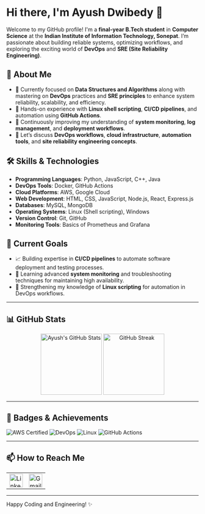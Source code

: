 # Hi there, I'm Ayush Dwibedy 👋

Welcome to my GitHub profile! I'm a **final-year B.Tech student** in **Computer Science** at the **Indian Institute of Information Technology, Sonepat**. I’m passionate about building reliable systems, optimizing workflows, and exploring the exciting world of **DevOps** and **SRE (Site Reliability Engineering)**.

## 🚀 About Me
- 🔭 Currently focused on **Data Structures and Algorithms** along with mastering on **DevOps** practices and **SRE principles** to enhance system reliability, scalability, and efficiency.
- 🌱 Hands-on experience with **Linux shell scripting**, **CI/CD pipelines**, and automation using **GitHub Actions**.
- 🧠 Continuously improving my understanding of **system monitoring**, **log management**, and **deployment workflows**.
- 💬 Let’s discuss **DevOps workflows**, **cloud infrastructure**, **automation tools**, and **site reliability engineering concepts**.

## 🛠️ Skills & Technologies
- **Programming Languages**: Python, JavaScript, C++, Java
- **DevOps Tools**: Docker, GitHub Actions
- **Cloud Platforms**: AWS, Google Cloud
- **Web Development**: HTML, CSS, JavaScript, Node.js, React, Express.js
- **Databases**: MySQL, MongoDB
- **Operating Systems**: Linux (Shell scripting), Windows
- **Version Control**: Git, GitHub
- **Monitoring Tools**: Basics of Prometheus and Grafana

## 🎯 Current Goals
- 📈 Building expertise in **CI/CD pipelines** to automate software deployment and testing processes.
- 🔄 Learning advanced **system monitoring** and troubleshooting techniques for maintaining high availability.
- 🧩 Strengthening my knowledge of **Linux scripting** for automation in DevOps workflows.

---
## 📊 GitHub Stats

<p align="center">
  <img src="https://github-readme-stats.vercel.app/api?username=ayush1725&show_icons=true&theme=react&hide_border=true" alt="Ayush's GitHub Stats" height="160"/>
  <img src="https://github-readme-streak-stats.herokuapp.com/?user=ayush1725&theme=react&hide_border=true" alt="GitHub Streak" height="160"/>
</p>

---

## 🏅 Badges & Achievements

![AWS Certified](https://img.shields.io/badge/AWS%20Cloud-Foundation%20Certified-orange?style=flat&logo=amazonaws&logoColor=white)
![DevOps](https://img.shields.io/badge/DevOps-Enthusiast-blue?style=flat&logo=docker)
![Linux](https://img.shields.io/badge/Linux-Shell%20Scripting-yellow?style=flat&logo=linux)
![GitHub Actions](https://img.shields.io/badge/GitHub-Actions%20User-4183c4?logo=githubactions)

---

## 📫 How to Reach Me

<table border="0">
  <tr>
    <td>
      <a href="https://www.linkedin.com/in/ayush-dwibedy/" target="_blank">
        <img src="https://cdn.jsdelivr.net/gh/devicons/devicon/icons/linkedin/linkedin-original.svg" alt="LinkedIn" width="35" height="35"/>
      </a>
    </td>
    <td>
      <a href="mailto:ayushdwibedy123@gmail.com" target="_blank">
        <img src="https://www.svgrepo.com/show/349378/gmail.svg" alt="Gmail" width="35" height="35"/>
      </a>
    </td>
  </tr>
</table>

---

Happy Coding and Engineering! ✨
